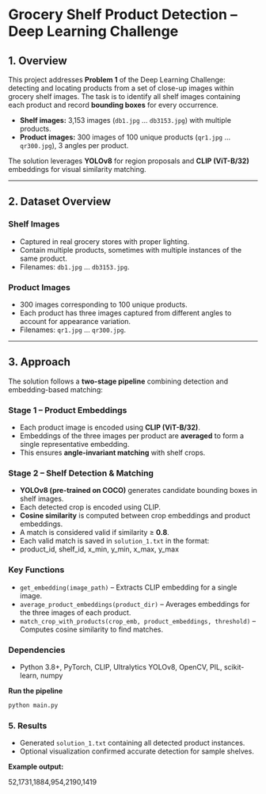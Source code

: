# Grocery Shelf Product Detection – Deep Learning Challenge

## 1. Overview
This project addresses **Problem 1** of the Deep Learning Challenge: detecting and locating products from a set of close-up images within grocery shelf images. The task is to identify all shelf images containing each product and record **bounding boxes** for every occurrence.

- **Shelf images:** 3,153 images (`db1.jpg` … `db3153.jpg`) with multiple products.
- **Product images:** 300 images of 100 unique products (`qr1.jpg` … `qr300.jpg`), 3 angles per product.

The solution leverages **YOLOv8** for region proposals and **CLIP (ViT-B/32)** embeddings for visual similarity matching.

---

## 2. Dataset Overview

### Shelf Images
- Captured in real grocery stores with proper lighting.  
- Contain multiple products, sometimes with multiple instances of the same product.  
- Filenames: `db1.jpg` … `db3153.jpg`.  

### Product Images
- 300 images corresponding to 100 unique products.  
- Each product has three images captured from different angles to account for appearance variation.  
- Filenames: `qr1.jpg` … `qr300.jpg`.  

---

## 3. Approach

The solution follows a **two-stage pipeline** combining detection and embedding-based matching:

### Stage 1 – Product Embeddings
- Each product image is encoded using **CLIP (ViT-B/32)**.  
- Embeddings of the three images per product are **averaged** to form a single representative embedding.  
- This ensures **angle-invariant matching** with shelf crops.

### Stage 2 – Shelf Detection & Matching
- **YOLOv8 (pre-trained on COCO)** generates candidate bounding boxes in shelf images.  
- Each detected crop is encoded using CLIP.  
- **Cosine similarity** is computed between crop embeddings and product embeddings.  
- A match is considered valid if similarity ≥ **0.8**.  
- Each valid match is saved in `solution_1.txt` in the format:
- product_id, shelf_id, x_min, y_min, x_max, y_max



### Key Functions
- `get_embedding(image_path)` – Extracts CLIP embedding for a single image.  
- `average_product_embeddings(product_dir)` – Averages embeddings for the three images of each product.  
- `match_crop_with_products(crop_emb, product_embeddings, threshold)` – Computes cosine similarity to find matches.  

### Dependencies
- Python 3.8+, PyTorch, CLIP, Ultralytics YOLOv8, OpenCV, PIL, scikit-learn, numpy  

**Run the pipeline**
```bash
python main.py
```


### 5. Results

- Generated `solution_1.txt` containing all detected product instances.
- Optional visualization confirmed accurate detection for sample shelves.

**Example output:**

52,1731,1884,954,2190,1419
